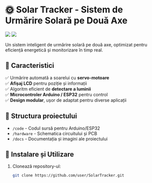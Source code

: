 # 🌞 Solar Tracker - Sistem de Urmărire Solară pe Două Axe

![](https://img.shields.io/badge/Arduino-8A2BE2) ![](https://img.shields.io/badge/C++-FFDD33)

Un sistem inteligent de urmărire solară pe două axe, optimizat pentru eficiență energetică și monitorizare în timp real.

## 🚀 Caracteristici
✅ Urmărire automată a soarelui cu **servo-motoare**  
✅ **Afișaj LCD** pentru poziție și informații  
✅ Algoritm eficient de **detectare a luminii**  
✅ **Microcontroler Arduino / ESP32** pentru control  
✅ **Design modular**, ușor de adaptat pentru diverse aplicații  


## 📂 Structura proiectului
- `/code` - Codul sursă pentru Arduino/ESP32  
- `/hardware` - Schematica circuitului și PCB  
- `/docs` - Documentația și imagini ale proiectului  


## 🔧 Instalare și Utilizare
1. Clonează repository-ul:
   ```sh
   git clone https://github.com/user/SolarTracker.git
